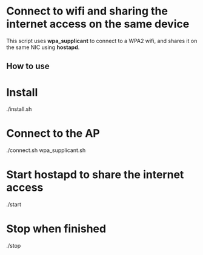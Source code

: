 # Connect to wifi and sharing the internet access on the same device 

This script uses **wpa_supplicant** to connect to a WPA2 wifi, and shares it on 
the same NIC using **hostapd**.

## How to use

   # Install 
   ./install.sh
   
   # Connect to the AP
   ./connect.sh wpa_supplicant.sh

   # Start hostapd to share the internet access
   ./start

   # Stop when finished
   ./stop
